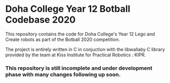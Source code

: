 # Doha College Year 12 Botball Codebase 2020

This repository contains the code for Doha College's Year 12 Lego and Create robots as part of the Botball 2020 competition.

The project is entirely written in C in conjuction with the libwallaby C library provided by the team at Kiss Institute for Practical Robotics : KIPR. 

### This repository is still incomplete and under development phase with many changes following up soon.
